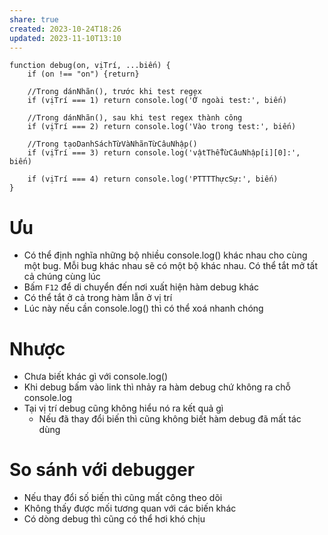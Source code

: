 ```yaml
---
share: true
created: 2023-10-24T18:26
updated: 2023-11-10T13:10
---
```

```
function debug(on, vịTrí, ...biến) {
    if (on !== "on") {return}

    //Trong dánNhãn(), trước khi test regex
    if (vịTrí === 1) return console.log('Ở ngoài test:', biến)

    //Trong dánNhãn(), sau khi test regex thành công
    if (vịTrí === 2) return console.log('Vào trong test:', biến)
    
    //Trong tạoDanhSáchTừVàNhãnTừCâuNhập() 
    if (vịTrí === 3) return console.log('vậtThểTừCâuNhập[i][0]:', biến)

    if (vịTrí === 4) return console.log('PTTTThựcSự:', biến)
}
```
# Ưu
- Có thể định nghĩa những bộ nhiều console.log() khác nhau cho cùng một bug. Mỗi bug khác nhau sẽ có một bộ khác nhau. Có thể tắt mở tất cả chúng cùng lúc
- Bấm `F12` để di chuyển đến nơi xuất hiện hàm debug khác
- Có thể tắt ở cả trong hàm lẫn ở vị trí
- Lúc này nếu cần console.log() thì có thể xoá nhanh chóng
# Nhược
- Chưa biết khác gì với console.log()
- Khi debug bấm vào link thì nhảy ra hàm debug chứ không ra chỗ console.log
- Tại vị trí debug cũng không hiểu nó ra kết quả gì
	- Nếu đã thay đổi biến thì cũng không biết hàm debug đã mất tác dùng

# So sánh với debugger
- Nếu thay đổi số biến thì cũng mất công theo dõi
- Không thấy được mối tương quan với các biến khác
- Có dòng debug thì cũng có thể hơi khó chịu 
